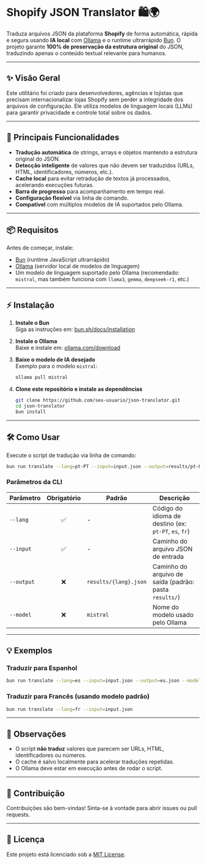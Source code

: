 # Shopify JSON Translator 🛍️🌍

Traduza arquivos JSON da plataforma **Shopify** de forma automática, rápida e segura usando **IA local** com [Ollama](https://ollama.com) e o runtime ultrarrápido [Bun](https://bun.sh/). O projeto garante **100% de preservação da estrutura original** do JSON, traduzindo apenas o conteúdo textual relevante para humanos.

---

## ✨ Visão Geral

Este utilitário foi criado para desenvolvedores, agências e lojistas que precisam internacionalizar lojas Shopify sem perder a integridade dos arquivos de configuração. Ele utiliza modelos de linguagem locais (LLMs) para garantir privacidade e controle total sobre os dados.

---

## 🚀 Principais Funcionalidades

- **Tradução automática** de strings, arrays e objetos mantendo a estrutura original do JSON.
- **Detecção inteligente** de valores que não devem ser traduzidos (URLs, HTML, identificadores, números, etc.).
- **Cache local** para evitar retradução de textos já processados, acelerando execuções futuras.
- **Barra de progresso** para acompanhamento em tempo real.
- **Configuração flexível** via linha de comando.
- **Compatível** com múltiplos modelos de IA suportados pelo Ollama.

---

## 📦 Requisitos

Antes de começar, instale:

- [Bun](https://bun.sh/) (runtime JavaScript ultrarrápido)
- [Ollama](https://ollama.com/) (servidor local de modelos de linguagem)
- Um modelo de linguagem suportado pelo Ollama (recomendado: `mistral`, mas também funciona com `llama3`, `gemma`, `deepseek-r1`, etc.)

---

## ⚡ Instalação

1. **Instale o Bun**  
    Siga as instruções em: [bun.sh/docs/installation](https://bun.sh/docs/installation)

2. **Instale o Ollama**  
    Baixe e instale em: [ollama.com/download](https://ollama.com/download)

3. **Baixe o modelo de IA desejado**  
    Exemplo para o modelo `mistral`:
    ```bash
    ollama pull mistral
    ```

4. **Clone este repositório e instale as dependências**  
    ```bash
    git clone https://github.com/seu-usuario/json-translator.git
    cd json-translator
    bun install
    ```

---

## 🛠️ Como Usar

Execute o script de tradução via linha de comando:

```bash
bun run translate --lang=pt-PT --input=input.json --output=results/pt-PT.json --model=mistral
```

### Parâmetros da CLI

| Parâmetro   | Obrigatório | Padrão                | Descrição                                                      |
|-------------|:-----------:|-----------------------|----------------------------------------------------------------|
| `--lang`    | ✅          | -                     | Código do idioma de destino (ex: `pt-PT`, `es`, `fr`)          |
| `--input`   | ✅          | -                     | Caminho do arquivo JSON de entrada                             |
| `--output`  | ❌          | `results/{lang}.json` | Caminho do arquivo de saída (padrão: pasta `results/`)         |
| `--model`   | ❌          | `mistral`             | Nome do modelo usado pelo Ollama                               |

---

## 💡 Exemplos

### Traduzir para Espanhol

```bash
bun run translate --lang=es --input=input.json --output=es.json --model=llama3
```

### Traduzir para Francês (usando modelo padrão)

```bash
bun run translate --lang=fr --input=input.json
```

---

## 📝 Observações

- O script **não traduz** valores que parecem ser URLs, HTML, identificadores ou números.
- O cache é salvo localmente para acelerar traduções repetidas.
- O Ollama deve estar em execução antes de rodar o script.

---

## 🤝 Contribuição

Contribuições são bem-vindas! Sinta-se à vontade para abrir issues ou pull requests.

---

## 📄 Licença

Este projeto está licenciado sob a [MIT License](LICENSE).
